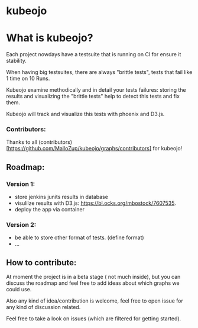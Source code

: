 # kubeojo

# What is kubeojo?

Each project nowdays have a testsuite that is running on CI for ensure it stability.

When having big testsuites, there are always "brittle tests", tests that fail like 1 time on 10 Runs.

Kubeojo examine methodically and in detail your tests failures:
storing the results and  visualizing the "brittle tests" help to detect this tests and fix them.

Kubeojo will track and visualize this tests with phoenix and D3.js.

### Contributors:

Thanks to all (contributors)[https://github.com/MalloZup/kubeojo/graphs/contributors] for kubeojo! 


## Roadmap:

### Version 1:

- store jenkins junits results in database
- visulilze results with D3.js: https://bl.ocks.org/mbostock/7607535.
- deploy the app via container

### Version 2:

- be able to store other format of tests. (define format)
- ...


## How to contribute:

At moment the project is in a beta stage ( not much inside), but you can discuss the roadmap and feel free to add ideas about which graphs we could use.

Also any kind of idea/contribution is welcome, feel free to open issue for any kind of discussion related.

Feel free to take a look on issues  (which are filtered for getting started).


